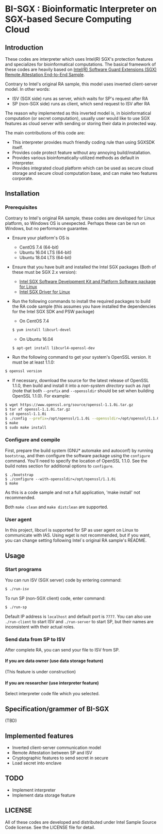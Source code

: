 # BI-SGX : Bioinformatic Interpreter on SGX-based Secure Computing Cloud

## Introduction
These codes are interpreter which uses Intel(R) SGX's protection features and specializes for bioinformatical computations. The basical framework of these codes are heavily based on [Intel(R) Software Guard Extensions (SGX) Remote Attestation End-to-End Sample](https://github.com/intel/sgx-ra-sample).

Contrary to Intel's original RA sample, this model uses inverted client-server model. In other words:
* ISV (SGX side) runs as server, which waits for SP's request after RA
* SP (non-SGX side) runs as client, which send request to ISV after RA

The reason why implemented as this inverted model is, in bioinformatical computation (or secret computation), usually user would like to use SGX features as cloud server with sending or storing their data in protected way.

The main contributions of this code are:
* This interpreter provides much friendly coding rule than using SGXSDK itself.
* Provides code protect feature without any annoying build/installation.
* Provides various bioinfomatically-utilized methods as default in interpreter.
* Provides integrated cloud platform which can be used as secure cloud storage and secure cloud computation base, and can make two features corporate.

## Installation

### Prerequisites
Contrary to Intel's original RA sample, these codes are developed for Linux platform, so Windows OS is unexpected. Perhaps these can be run on Windows, but no performance guarantee.

* Ensure your platform's OS is
  * CentOS 7.4 (64-bit)
  * Ubuntu 16.04 LTS (64-bit)
  * Ubuntu 18.04 LTS (64-bit)

* Ensure that you have built and installed the Intel SGX packages (Both of these must be SGX 2.x version):
  * [Intel SGX Software Development Kit and Platform Software package for Linux](https://github.com/intel/linux-sgx)
  * [Intel SGX Driver for Linux](https://github.com/intel/linux-sgx-driver)

* Run the following commands to install the required packages to build the RA code sample (this assumes you have installed the dependencies for the Intel SGX SDK and PSW package)
  
  * On CentOS 7.4
  ```bash
  $ yum install libcurl-devel
  ```

  * On Ubuntu 16.04
  ```bash
  $ apt-get install libcurl4-openssl-dev
  ```

* Run the following command to get your system's OpenSSL version. It must be
at least 1.1.0:
```bash
$ openssl version
```

  * If necessary, download the source for the latest release of OpenSSL 1.1.0, then build and install it into a _non-system directory_ such as /opt (note that both `--prefix` and `--openssldir` should be set when building OpenSSL 1.1.0). For example:

   ```bash
  $ wget https://www.openssl.org/source/openssl-1.1.0i.tar.gz
  $ tar xf openssl-1.1.0i.tar.gz
  $ cd openssl-1.1.0i
  $ ./config --prefix=/opt/openssl/1.1.0i --openssldir=/opt/openssl/1.1.0i
  $ make
  $ sudo make install
   ```

### Configure and compile
First, prepare the build system (GNU* automake and autoconf) by running `bootstrap`, and then configure the software package using the `configure` command. You'll need to specify the location of OpenSSL 1.1.0. See the build notes section for additional options to `configure`.

  ```
  $ ./bootstrap
  $ ./configure --with-openssldir=/opt/openssl/1.1.0i
  $ make
  ```

As this is a code sample and not a full application, 'make install' not recommended.

Both `make clean` and `make distclean` are supported.

### User agent
In this project, libcurl is supported for SP as user agent on Linux to communicate with IAS. Using wget is not recommended, but if you want, you can change setting following Intel`s original RA sample's README.

## Usage
### Start programs
You can run ISV (SGX server) code by entering command:
```bash
$ ./run-isv
```

To run SP (non-SGX client) code, enter command:
```bash
$ ./run-sp
```

Default IP address is `localhost` and default port is `7777`.
You can also use `./run-client` to start ISV and `./run-server` to start SP, but their names are inconsistent with their actual roles.

### Send data from SP to ISV
After complete RA, you can send your file to ISV from SP.

#### If you are data owner (use data storage feature)
(This feature is under construction)

#### If you are researcher (use interpreter feature)
Select interpreter code file which you selected.

## Specification/grammer of BI-SGX 
(TBD)

## Implemented features
* Inverted client-server communication model
* Remote Attestation between SP and ISV
* Cryptographic features to send secret in secure
* Load secret into enclave

## TODO
* Implement interpreter
* Implement data storage feature

## LICENSE
All of these codes are developed and distributed under Intel Sample Source Code license. See the LICENSE file for detail.
